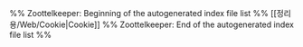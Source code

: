 %% Zoottelkeeper: Beginning of the autogenerated index file list  %%
 [[정리용/Web/Cookie|Cookie]]
%% Zoottelkeeper: End of the autogenerated index file list  %%
